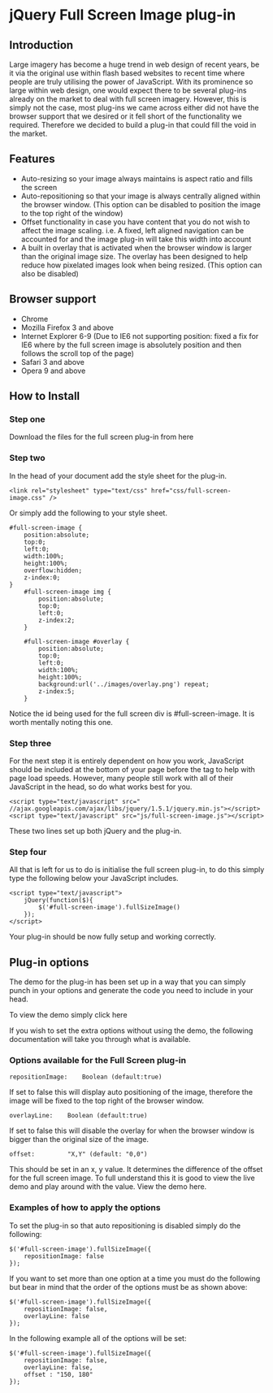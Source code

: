 jQuery Full Screen Image plug-in
================================

Introduction
------------

Large imagery has become a huge trend in web design of recent years, be it via the original use within flash based websites to recent time where people are truly utilising the power of JavaScript. With its prominence so large within web design, one would expect there to be several plug-ins already on the market to deal with full screen imagery. However, this is simply not the case, most plug-ins we came across either did not have the browser support that we desired or it fell short of the functionality we required. Therefore we decided to build a plug-in that could fill the void in the market. 

Features
--------

* Auto-resizing so your image always maintains is aspect ratio and fills the screen
* Auto-repositioning so that your image is always centrally aligned within the browser window. (This option can be disabled to position the image to the top right of the window)
* Offset functionality in case you have content that you do not wish to affect the image scaling. i.e. A  fixed, left aligned navigation can be accounted for and the image plug-in will take this width into account
* A built in overlay that is activated when the browser window is larger than the original image size. The overlay has been designed to help reduce how pixelated images look when being resized. (This option can also be disabled)

Browser support
---------------

* Chrome
* Mozilla Firefox 3 and above 
* Internet Explorer 6-9 (Due to IE6 not supporting position: fixed a fix for IE6 where by the full screen image is absolutely position and then follows the scroll top of the page)
* Safari 3 and above
* Opera 9 and above

How to Install
--------------

### Step one

Download the files for the full screen plug-in from here

### Step two

In the head of your document add the style sheet for the plug-in.

	<link rel="stylesheet" type="text/css" href="css/full-screen-image.css" />

Or simply add the following to your style sheet.

	#full-screen-image {
		position:absolute;
		top:0;
		left:0;
		width:100%;
		height:100%;
		overflow:hidden;
		z-index:0;
	}
		#full-screen-image img {
			position:absolute;
			top:0;
			left:0;
			z-index:2;
		}

		#full-screen-image #overlay {
			position:absolute;
			top:0;
			left:0;
			width:100%;
			height:100%;
			background:url('../images/overlay.png') repeat;
			z-index:5;
		}

Notice the id being used for the full screen div is #full-screen-image. It is worth mentally noting this one.

### Step three

For the next step it is entirely dependent on how you work, JavaScript should be included at the bottom of your page before the </body> tag to help with page load speeds. However, many people still work with all of their JavaScript in the head, so do what works best for you.

	<script type="text/javascript" src=" //ajax.googleapis.com/ajax/libs/jquery/1.5.1/jquery.min.js"></script> 
	<script type="text/javascript" src="js/full-screen-image.js"></script>

These two lines set up both jQuery and the plug-in.

### Step four

All that is left for us to do is initialise the full screen plug-in, to do this simply type the following below your JavaScript includes.

	<script type="text/javascript">
		jQuery(function($){
			$('#full-screen-image').fullSizeImage()
		});
	</script>

Your plug-in should be now fully setup and working correctly.

Plug-in options
---------------

The demo for the plug-in has been set up in a way that you can simply punch in your options and generate the code you need to include in your head.

To view the demo simply click here

If you wish to set the extra options without using the demo, the following documentation will take you through what is available.

### Options available for the Full Screen plug-in

	repositionImage:	Boolean (default:true)
If set to false this will display auto positioning of the image, therefore the image will be fixed to the top right of the browser window.

	overlayLine: 	Boolean (default:true)
If set to false this will disable the overlay for when the browser window is bigger than the original size of the image.

	offset: 		"X,Y" (default: "0,0")
This should be set in an x, y value. It determines the difference of the offset for the full screen image. To full understand this it is good to view the live demo and play around with the value. View the demo here.

### Examples of how to apply the options

To set the plug-in so that auto repositioning is disabled simply do the following:

	$('#full-screen-image').fullSizeImage({
		repositionImage: false
	});

If you want to set more than one option at a time you must do the following but bear in mind that the order of the options must be as shown above:

	$('#full-screen-image').fullSizeImage({
		repositionImage: false,
		overlayLine: false
	});

In the following example all of the options will be set:

	$('#full-screen-image').fullSizeImage({
		repositionImage: false,
		overlayLine: false,
		offset : "150, 180"
	});